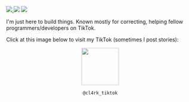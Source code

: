 <a href="https://twitter.com/ClarkDoesTech" target="_blank">
	<img src="https://badgen.net/badge/icon/twitter?icon=twitter&label" />
</a>

<img src="https://img.shields.io/twitch/status/cl4rk_twitch?style=social" />

<img src="https://img.shields.io/youtube/channel/subscribers/UCVHTymEnrVmpz7dtCsV6vpQ?style=social" />

I'm just here to build things. Known mostly for correcting, helping fellow programmers/developers on TikTok. 

Click at this image below to visit my TikTok (sometimes I post stories):

<div align='center'>
  <a href="https://tiktok.com/@cl4rk_tiktok" target="_blank">
    <img src="https://cdn.worldvectorlogo.com/logos/tiktok-1.svg" height="100" />
  </a>
  
  `@cl4rk_tiktok`
</div>
